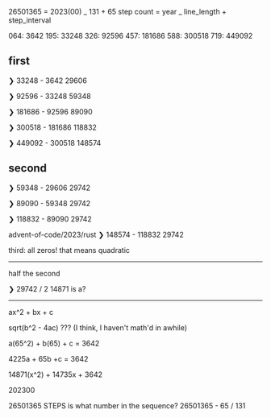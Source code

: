 26501365 = 2023(00) _ 131 + 65
step count = year _ line_length + step_interval

064: 3642
195: 33248
326: 92596
457: 181686
588: 300518
719: 449092

## first

❯ 33248 - 3642
29606

❯ 92596 - 33248
59348

❯ 181686 - 92596
89090

❯ 300518 - 181686
118832

❯ 449092 - 300518
148574

## second

❯ 59348 - 29606
29742

❯ 89090 - 59348
29742

❯ 118832 - 89090
29742

advent-of-code/2023/rust
❯ 148574 - 118832
29742

third: all zeros! that means quadratic

---

half the second

❯ 29742 / 2
14871 is a?

---

ax^2 + bx + c

sqrt(b^2 - 4ac) ??? (I think, I haven't math'd in awhile)

a(65^2) + b(65) + c = 3642

4225a + 65b +c = 3642

14871(x^2) + 14735x + 3642

202300

26501365 STEPS is what number in the sequence?
26501365 - 65 / 131

